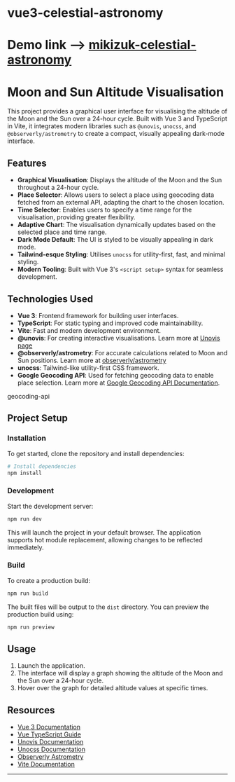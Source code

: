 # vue3-celestial-astronomy

# Demo link --> [mikizuk-celestial-astronomy](https://mikizuk-celestial-astronomy.netlify.app)

# Moon and Sun Altitude Visualisation

This project provides a graphical user interface for visualising the altitude of the Moon and the Sun over a 24-hour cycle. Built with Vue 3 and TypeScript in Vite, it integrates modern libraries such as `@unovis`, `unocss`, and `@observerly/astrometry` to create a compact, visually appealing dark-mode interface.

## Features

- **Graphical Visualisation**: Displays the altitude of the Moon and the Sun throughout a 24-hour cycle.
- **Place Selector**: Allows users to select a place using geocoding data fetched from an external API, adapting the chart to the chosen location.
- **Time Selector**: Enables users to specify a time range for the visualisation, providing greater flexibility.
- **Adaptive Chart**: The visualisation dynamically updates based on the selected place and time range.
- **Dark Mode Default**: The UI is styled to be visually appealing in dark mode.
- **Tailwind-esque Styling**: Utilises `unocss` for utility-first, fast, and minimal styling.
- **Modern Tooling**: Built with Vue 3's `<script setup>` syntax for seamless development.

## Technologies Used

- **Vue 3**: Frontend framework for building user interfaces.
- **TypeScript**: For static typing and improved code maintainability.
- **Vite**: Fast and modern development environment.
- **@unovis**: For creating interactive visualisations. Learn more at [Unovis page](https://unovis.dev/)
- **@observerly/astrometry**: For accurate calculations related to Moon and Sun positions. Learn more at [observerly/astrometry](https://github.com/observerly/astrometry)
- **unocss**: Tailwind-like utility-first CSS framework.
- **Google Geocoding API**: Used for fetching geocoding data to enable place selection. Learn more at [Google Geocoding API Documentation](https://developers.google.com/maps/documentation/geocoding/overview).

geocoding-api

## Project Setup

### Installation

To get started, clone the repository and install dependencies:

```bash
# Install dependencies
npm install
```

### Development

Start the development server:

```bash
npm run dev
```

This will launch the project in your default browser. The application supports hot module replacement, allowing changes to be reflected immediately.

### Build

To create a production build:

```bash
npm run build
```

The built files will be output to the `dist` directory. You can preview the production build using:

```bash
npm run preview
```

## Usage

1. Launch the application.
2. The interface will display a graph showing the altitude of the Moon and the Sun over a 24-hour cycle.
3. Hover over the graph for detailed altitude values at specific times.

## Resources

- [Vue 3 Documentation](https://vuejs.org/guide/introduction.html)
- [Vue TypeScript Guide](https://vuejs.org/guide/typescript/overview.html)
- [Unovis Documentation](https://unovis.dev/docs/)
- [Unocss Documentation](https://github.com/unocss/unocss)
- [Observerly Astrometry](https://github.com/observerly/astrometry)
- [Vite Documentation](https://vitejs.dev/guide/)

---
